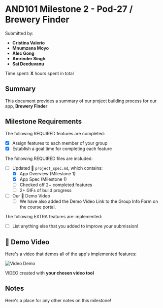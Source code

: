 <!-- (This is a comment) INSTRUCTIONS: Go through this page and fill out any **bolded** entries with their correct values.-->

# AND101 Milestone 2 - **Pod-27 / Brewery Finder**

Submitted by:
- **Cristina Valerio**
- **Mnumzana Moyo**
- **Alec Gong**
- **Amrinder Singh**
- **Sai Deeduvanu**


Time spent: **X** hours spent in total

## Summary

This document provides a summary of our project building process for our app, **Brewery Finder**

## Milestone Requirements

<!-- Please be sure to change the [ ] to [x] for any features you completed.  If a feature is not checked [x], you might miss the points for that item! -->

The following REQUIRED features are completed:

- [x] Assign features to each member of your group
- [x] Establish a goal time for completing each feature

The following REQUIRED files are included:

- [ ] Updated 📄 `project_spec.md`, which contains:
  - [X] App Overview (Milestone 1)
  - [X] App Spec (Milestone 1)
  - [ ] Checked off 2+ completed features
  - [ ] 2+ GIFs of build progress

- [ ] Our 🎥 Demo Video
  - [ ] We have also added the Demo Video Link to the Group Info Form on the course portal.

The following EXTRA features are implemented:

- [ ] List anything else that you added to improve your submission!

## 🎥 Demo Video

Here's a video that demos all of the app's implemented features:

<img src='http://i.imgur.com/link/to/your/gif/file.gif' title='Video Demo' width='' alt='Video Demo' />

VIDEO created with **your chosen video tool**

## Notes

Here's a place for any other notes on this milestone!
